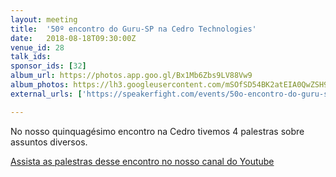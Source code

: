```yaml
---
layout: meeting
title:  '50º encontro do Guru-SP na Cedro Technologies'
date:   2018-08-18T09:30:00Z
venue_id: 28
talk_ids:
sponsor_ids: [32]
album_url: https://photos.app.goo.gl/Bx1Mb6Zbs9LV88Vw9
album_photos: https://lh3.googleusercontent.com/mSOfSD54BK2atEIA0QwZSH9sL6W0vYwp4Xtfp0_kBc_BXmnwReKOqyeRSvkQSikLqXC4igRHrK7risniZkAGm2n3xfJgURVsWVbXL-zUkyITqxLwJysMzvoKbhsmmE9saUEBksFkWNbWu5uzzX__2S-PIKEYUk-GEgNi4MvS1-UC38U6j9A-GbbGNDTIB9OxnolRjD2qpvtnH4YXCN-I7TpzUYnfSU-EGqTFzXj6aIRBt_xSzzaS26oPJgs-CRVzjAJJHr-j1ql8HVgrrYjrc-lLmMyNGSQA0ZEMRv4IKzl_lb9ykcfPkB-DwqD5RNjfLgmpcXfTXdC8U-JmjjMjbo1G0KZO_YHBvDbv87R7fGyRcatCC3LgMTbdV_49wsliOeSJ0Uw9HuPko2Hjg5ytmP5Fz0ez3RRMnnJSQYbkAV3UcuIJcJW1ibAA3V8ocCo0PB2XMk7LqhuM87Yc6rtGYKdjZ4qTUCqrI_Zfm-AM2qIdQLP1CjbGAse1Vme6uyfnfv5eW8lDW1Cyqspg7RO1XfhXH_7TVXnHnAT1bF_gqWrs3l9MVxJsB14Cawksgebn1BNDYTMUcPMToxoE5Zf9MygWwcf38VL_yL5361MD00AtOQ20YZWsVUuwHv2fuzrxoofvcpspu5n8wSdQOYggydjue3Q-PO6eqW1KA3DD-bwUdRJBGMShz9d0
external_urls: ['https://speakerfight.com/events/50o-encontro-do-guru-sp-na-cedro-technologies-sabado-188/', 'https://www.meetup.com/pt-BR/Guru-SP-Grupo-de-Usuarios-Ruby-de-Sao-Paulo/events/253167140/']

---
```


No nosso quinquagésimo encontro na Cedro tivemos 4 palestras sobre assuntos diversos.

[Assista as palestras desse encontro no nosso canal do Youtube](https://www.youtube.com/watch?v=6OkJpzzviwY&list=PL5KmpU-nEj8bNA8iKZes4LU5cxn_83UBN)
